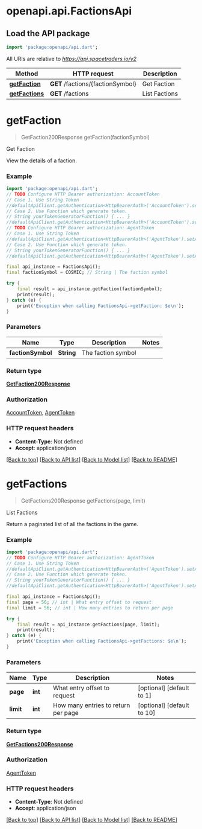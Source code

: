 # openapi.api.FactionsApi

## Load the API package
```dart
import 'package:openapi/api.dart';
```

All URIs are relative to *https://api.spacetraders.io/v2*

Method | HTTP request | Description
------------- | ------------- | -------------
[**getFaction**](FactionsApi.md#getfaction) | **GET** /factions/{factionSymbol} | Get Faction
[**getFactions**](FactionsApi.md#getfactions) | **GET** /factions | List Factions


# **getFaction**
> GetFaction200Response getFaction(factionSymbol)

Get Faction

View the details of a faction.

### Example
```dart
import 'package:openapi/api.dart';
// TODO Configure HTTP Bearer authorization: AccountToken
// Case 1. Use String Token
//defaultApiClient.getAuthentication<HttpBearerAuth>('AccountToken').setAccessToken('YOUR_ACCESS_TOKEN');
// Case 2. Use Function which generate token.
// String yourTokenGeneratorFunction() { ... }
//defaultApiClient.getAuthentication<HttpBearerAuth>('AccountToken').setAccessToken(yourTokenGeneratorFunction);
// TODO Configure HTTP Bearer authorization: AgentToken
// Case 1. Use String Token
//defaultApiClient.getAuthentication<HttpBearerAuth>('AgentToken').setAccessToken('YOUR_ACCESS_TOKEN');
// Case 2. Use Function which generate token.
// String yourTokenGeneratorFunction() { ... }
//defaultApiClient.getAuthentication<HttpBearerAuth>('AgentToken').setAccessToken(yourTokenGeneratorFunction);

final api_instance = FactionsApi();
final factionSymbol = COSMIC; // String | The faction symbol

try {
    final result = api_instance.getFaction(factionSymbol);
    print(result);
} catch (e) {
    print('Exception when calling FactionsApi->getFaction: $e\n');
}
```

### Parameters

Name | Type | Description  | Notes
------------- | ------------- | ------------- | -------------
 **factionSymbol** | **String**| The faction symbol | 

### Return type

[**GetFaction200Response**](GetFaction200Response.md)

### Authorization

[AccountToken](../README.md#AccountToken), [AgentToken](../README.md#AgentToken)

### HTTP request headers

 - **Content-Type**: Not defined
 - **Accept**: application/json

[[Back to top]](#) [[Back to API list]](../README.md#documentation-for-api-endpoints) [[Back to Model list]](../README.md#documentation-for-models) [[Back to README]](../README.md)

# **getFactions**
> GetFactions200Response getFactions(page, limit)

List Factions

Return a paginated list of all the factions in the game.

### Example
```dart
import 'package:openapi/api.dart';
// TODO Configure HTTP Bearer authorization: AgentToken
// Case 1. Use String Token
//defaultApiClient.getAuthentication<HttpBearerAuth>('AgentToken').setAccessToken('YOUR_ACCESS_TOKEN');
// Case 2. Use Function which generate token.
// String yourTokenGeneratorFunction() { ... }
//defaultApiClient.getAuthentication<HttpBearerAuth>('AgentToken').setAccessToken(yourTokenGeneratorFunction);

final api_instance = FactionsApi();
final page = 56; // int | What entry offset to request
final limit = 56; // int | How many entries to return per page

try {
    final result = api_instance.getFactions(page, limit);
    print(result);
} catch (e) {
    print('Exception when calling FactionsApi->getFactions: $e\n');
}
```

### Parameters

Name | Type | Description  | Notes
------------- | ------------- | ------------- | -------------
 **page** | **int**| What entry offset to request | [optional] [default to 1]
 **limit** | **int**| How many entries to return per page | [optional] [default to 10]

### Return type

[**GetFactions200Response**](GetFactions200Response.md)

### Authorization

[AgentToken](../README.md#AgentToken)

### HTTP request headers

 - **Content-Type**: Not defined
 - **Accept**: application/json

[[Back to top]](#) [[Back to API list]](../README.md#documentation-for-api-endpoints) [[Back to Model list]](../README.md#documentation-for-models) [[Back to README]](../README.md)

